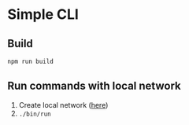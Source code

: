 # Simple CLI

## Build

``` bash
npm run build
```

## Run commands with local network

1. Create local network ([here](../aurora/README.md))
2. `./bin/run`

